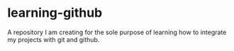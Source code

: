 # learning-github
A repository I am creating for the sole purpose of learning how to integrate my projects with git and github. 
